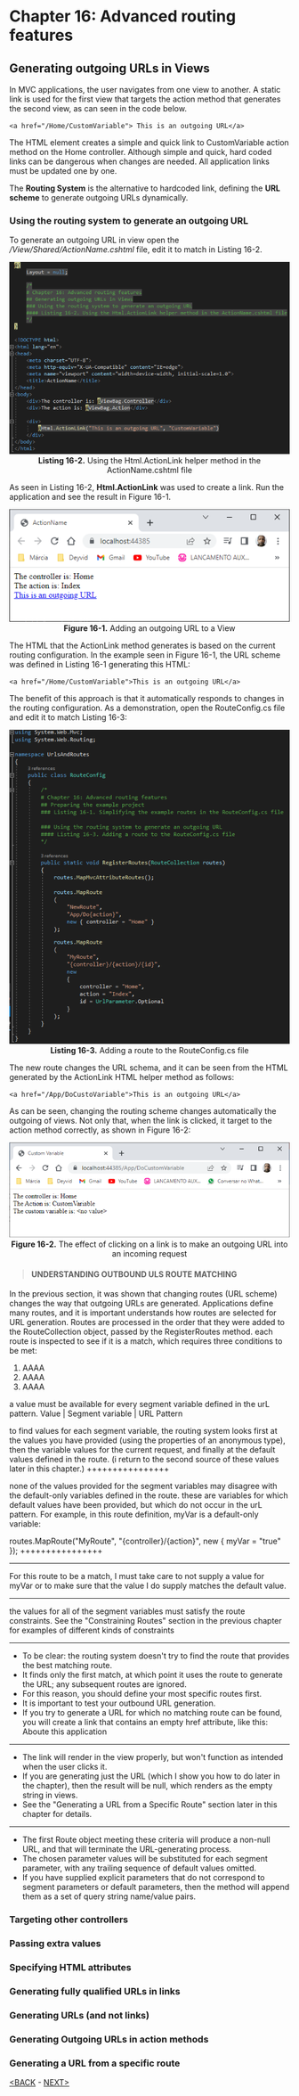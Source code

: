 # Chapter 16: Advanced routing features

## Generating outgoing URLs in Views

In MVC applications, the user navigates from one view to another. A static link is used for the first view that targets the action method that generates the second view, as can seen in the code below.

```
<a href="/Home/CustomVariable"> This is an outgoing URL</a>
```

The HTML element creates a simple and quick link to CustomVariable action method on the Home controller. Although simple and quick, hard coded links can be dangerous when changes are needed. All application links must be updated one by one.

The **Routing System** is the alternative to hardcoded link, defining the **URL scheme** to generate outgoing URLs dynamically.

### Using the routing system to generate an outgoing URL

To generate an outgoing URL in view open the */View/Shared/ActionName.cshtml* file, edit it to match in Listing 16-2.

<p align="center">
    <img src="ch16-Pictures/Listing 16-2.png" /><br />
    <b>Listing 16-2.</b> Using the Html.ActionLink helper method in the ActionName.cshtml file
</p>  

As seen in Listing 16-2, **Html.ActionLink** was used to create a link. Run the application and see the result in Figure 16-1.

<p align="center">
    <img src="ch16-Pictures/Figure 16-1.png" /><br />
    <b>Figure 16-1.</b> Adding an outgoing URL to a View
</p>  

The HTML that the ActionLink method generates is based on the current routing configuration. In the example seen in Figure 16-1, the URL scheme was defined in Listing 16-1 generating this HTML:

```
<a href="/Home/CustomVariable">This is an outgoing URL</a>
```

The benefit of this approach is that it automatically responds to changes in the routing configuration. As a demonstration, open the RouteConfig.cs file and edit it to match Listing 16-3:

<p align="center">
    <img src="ch16-Pictures/Listing 16-3.png" /><br />
    <b>Listing 16-3.</b> Adding a route to the RouteConfig.cs file
</p>

The new route changes the URL schema, and it can be seen from the HTML generated by the ActionLink HTML helper method as follows:

```
<a href="/App/DoCustoVariable">This is an outgoing URL</a>
```

As can be seen, changing the routing scheme changes automatically the outgoing of views. Not only that, when the link is clicked, it target to the action method correctly, as shown in Figure 16-2:

<p align="center">
    <img src="ch16-Pictures/Figure 16-2.png" /><br />
    <b>Figure 16-2.</b> The effect of clicking on a link is to make an outgoing URL into an incoming request
</p>

> #### UNDERSTANDING OUTBOUND ULS ROUTE MATCHING

In the previous section, it was shown that changing routes (URL scheme) changes the way that outgoing URLs are generated. Applications define many routes, and it is important understands how routes are selected for URL generation. Routes are processed in the order that they were added to the RouteCollection object, passed by the RegisterRoutes method.  each route is inspected to see if it is a match, which requires three conditions to be met:

1. AAAA
2. AAAA
3. AAAA

a value must be available for every segment variable defined in the urL pattern.
    Value | Segment variable | URL Pattern
    
to find values for each segment variable, the routing system looks first at the values you have provided (using the properties of an anonymous type), then the variable values for the current request, and finally at the default values defined in the route. (i return to the second source of these values later in this chapter.)
++++++++++++++++

none of the values provided for the segment variables may disagree with the default-only variables defined in the route. these are variables for which default values have been provided, but which do not occur in the urL pattern. For example, in this route definition, myVar is a default-only variable:

routes.MapRoute("MyRoute", "{controller}/{action}",
new { myVar = "true" });
++++++++++++++++

---------------------------------------------

For this route to be a match, I must take care to not supply a value for myVar or to make sure that the value I do supply matches the default value.

---------------------------------------------

the values for all of the segment variables must satisfy the route constraints. See the "Constraining Routes" section in the previous chapter for examples of different kinds of constraints

---------------------------------------------

* To be clear: the routing system doesn't try to find the route that provides the best matching route.
* It finds only the first match, at which point it uses the route to generate the URL; any subsequent routes are ignored.
* For this reason, you should define your most specific routes first.
* It is important to test your outbound URL generation.
* If you try to generate a URL for which no matching route can be found, you will create a link that contains an empty href attribute, like this:
<a hef="">Aboute this application</a>

---------------------------------------------

* The link will render in the view properly, but won't function as intended when the user clicks it.
* If you are generating just the URL (which I show you how to do later in the chapter), then the result will be null, which renders as the empty string in views.
* See the "Generating a URL from a Specific Route" section later in this chapter for details.

---------------------------------------------

* The first Route object meeting these criteria will produce a non-null URL, and that will terminate the URL-generating process.
* The chosen parameter values will be substituted for each segment parameter, with any trailing sequence of default values omitted.
* If you have supplied explicit parameters that do not correspond to segment parameters or default parameters, then the method will append them as a set of query string name/value pairs.

### Targeting other controllers

### Passing extra values

### Specifying HTML attributes

### Generating fully qualified URLs in links

### Generating URLs (and not links)

### Generating Outgoing URLs in action methods

### Generating a URL from a specific route

<!--
# Chapter 16: Advanced routing features
## Generating outgoing URLs in Views
### Using the routing system to generate an outgoing URL
#### UNDERSTANDING OUTBOUND ULS ROUTE MATCHING

> SUMMARRY AND UPDATE ==========================
.
> CONTENTS =====================================
# Chapter 16: Advanced routing features
## Generating outgoing URLs in Views
### Using the routing system to generate an outgoing URL
### Targeting other controllers
### Passing extra values
### Specifying HTML attributes
### Generating fully qualified URLs in links
### Generating URLs (and not links)
### Generating Outgoing URLs in action methods
### Generating a URL from a specific route
.
> GITHUB =====================================
https://github.com/deyran/pro-asp-net-mvc/blob/main/chapter-16/03-generating-outgoing.md
.
> # ==========================================
#DotNet #csharp #csharpdotnet #dotnetcore #csharpdeveloper #dotnetdevelopers #aspnetcore #ASPNET #aspdotnet #IT #developer #TI #tecnologia #DevOps #desenvolvedor #programador #software #homeoffice #dev #tecnologiadainformacao #devs #code #programacao #programação #tecnologiadainformação #sistemasdeinformação #engenhariadesoftware #GitHub #ASPNETMVC #ASPNET #MVC #core #MVC #route #urlroute #urlroting #urlpatterns #RoutingSystem
-->

[<BACK](02-preparing-the-example-proj.md) - [NEXT>](03-generating-outgoing.md)
